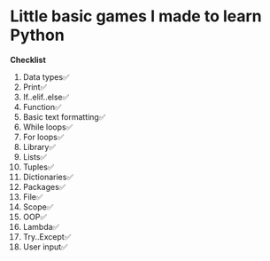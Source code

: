 # Little basic games I made to learn Python

**Checklist**
1. Data types✅
2. Print✅
3. If..elif..else✅
4. Function✅
5. Basic text formatting✅
6. While loops✅
7. For loops✅
8. Library✅
9. Lists✅
10. Tuples✅
11. Dictionaries✅
12. Packages✅
13. File✅
14. Scope✅
15. OOP✅
16. Lambda✅
17. Try..Except✅
18. User input✅
